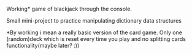 Working* game of blackjack through the console.

Small mini-project to practice manipulating dictionary data structures

*By working i mean a really basic version of the card game. Only one (random)deck which is reset every time you play and no splitting cards functionality(maybe later? :))
